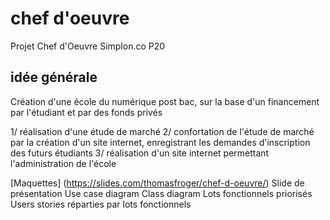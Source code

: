 # chef d'oeuvre
Projet Chef d'Oeuvre Simplon.co P20

## idée générale
Création d'une école du numérique post bac, sur la base d'un financement par l'étudiant et par des fonds privés

1/ réalisation d'une étude de marché
2/ confortation de l'étude de marché par la création d'un site internet, enregistrant les demandes d'inscription des futurs étudiants
3/ réalisation d'un site internet permettant l'administration de l'école

[Maquettes] (https://slides.com/thomasfroger/chef-d-oeuvre/)
Slide de présentation 
Use case diagram
Class diagram
Lots fonctionnels priorisés
Users stories réparties par lots fonctionnels
